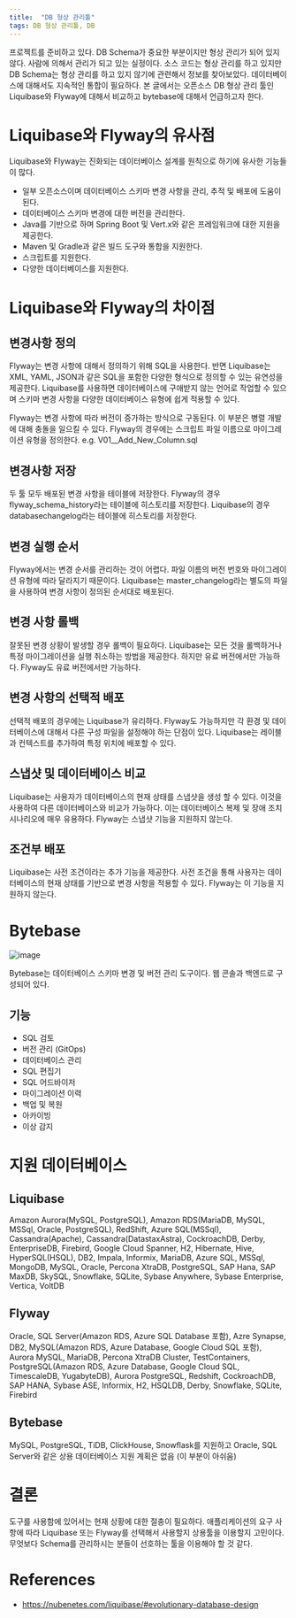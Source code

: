 ```yaml
---
title:  "DB 형상 관리툴"
tags: DB 형상 관리툴, DB
---
```

프로젝트를 준비하고 있다. DB Schema가 중요한 부분이지만 형상 관리가 되어 있지 않다. 사람에 의해서 관리가 되고 있는 실정이다. 소스 코드는 형상 관리를 하고 있지만 DB Schema는 형상 관리를 하고 있지 않기에 관련해서 정보를 찾아보았다.
데이터베이스에 대해서도 지속적인 통합이 필요하다. 본 글에서는 오픈소스 DB 형상 관리 툴인 Liquibase와 Flyway에 대해서 비교하고  bytebase에 대해서 언급하고자 한다.

# Liquibase와 Flyway의 유사점
Liquibase와 Flyway는 진화되는 데이터베이스 설계를 원칙으로 하기에 유사한 기능들이 많다.
* 일부 오픈소스이며 데이터베이스 스키마 변경 사항을 관리, 추적 및 배포에 도움이 된다.
* 데이터베이스 스키마 변경에 대한 버전을 관리한다.
* Java를 기반으로 하며 Spring Boot 및 Vert.x와 같은 프레임워크에 대한 지원을 제공한다.
* Maven 및 Gradle과 같은 빌드 도구와 통합을 지원한다.
* 스크립트를 지원한다.
* 다양한 데이터베이스를 지원한다.

# Liquibase와 Flyway의 차이점
## 변경사항 정의
Flyway는 변경 사항에 대해서 정의하기 위해 SQL을 사용한다. 반면 Liquibase는 XML, YAML, JSON과 같은 SQL을 포함한 다양한 형식으로 정의할 수 있는 유연성을 제공한다. Liquibase를 사용하면 데이터베이스에 구애받지 않는 언어로 작업할 수 있으며 스키마 변경 사항을 다양한 데이터베이스 유형에 쉽게 적용할 수 있다.

Flyway는 변경 사항에 따라 버전이 증가하는 방식으로 구동된다. 이 부분은 병렬 개발에 대해 충돌을 일으킬 수 있다. Flyway의 경우에는 스크립트 파일 이름으로 마이그레이션 유형을 정의한다.
e.g. V01__Add_New_Column.sql

## 변경사항 저장
두 툴 모두 배포된 변경 사항을 테이블에 저장한다.
Flyway의 경우 flyway_schema_history라는 테이블에 히스토리를 저장한다.
Liquibase의 경우 databasechangelog라는 테이블에 히스토리를 저장한다.

## 변경 실행 순서
Flyway에서는 변경 순서를 관리하는 것이 어렵다. 파일 이름의 버전 번호와 마이그레이션 유형에 따라 달라지기 때문이다.
Liquibase는 master_changelog라는 별도의 파일을 사용하여 변경 사항이 정의된 순서대로 배포된다.

## 변경 사항 롤백
잘못된 변경 상황이 발생할 경우 롤백이 필요하다. Liquibase는 모든 것을 롤백하거나 특정 마이그레이션을 실행 취소하는 방법을 제공한다. 하지만 유료 버전에서만 가능하다.
Flyway도 유료 버전에서만 가능하다.

## 변경 사항의 선택적 배포
선택적 배포의 경우에는 Liquibase가 유리하다. Flyway도 가능하지만 각 환경 및 데이터베이스에 대해서 다른 구성 파일을 설정해야 하는 단점이 있다.
Liquibase는 레이블과 컨텍스트를 추가하여 특정 위치에 배포할 수 있다.

## 스냅샷 및 데이터베이스 비교
Liquibase는 사용자가 데이터베이스의 현재 상태를 스냅샷을 생성 할 수 있다. 이것을 사용하여 다른 데이터베이스와 비교가 가능하다. 이는 데이터베이스 복제 및 장애 조치 시나리오에 매우 유용하다. Flyway는 스냅샷 기능을 지원하지 않는다.

## 조건부 배포
Liquibase는 사전 조건이라는 추가 기능을 제공한다. 사전 조건을 통해 사용자는 데이터베이스의 현재 상태를 기반으로 변경 사항을 적용할 수 있다.
Flyway는 이 기능을 지원하지 않는다.

# Bytebase
![image](https://user-images.githubusercontent.com/111643/171196740-26b4d8ed-1a1f-4b19-bbb6-35fbe42d688c.png)

Bytebase는 데이터베이스 스키마 변경 및 버전 관리 도구이다. 웹 콘솔과 백엔드로 구성되어 있다.

## 기능
* SQL 검토
* 버전 관리 (GitOps)
* 데이터베이스 관리
* SQL 편집기
* SQL 어드바이저
* 마이그레이션 이력
* 백업 및 복원
* 아카이빙
* 이상 감지

# 지원 데이터베이스
## Liquibase
Amazon Aurora(MySQL, PostgreSQL), Amazon RDS(MariaDB, MySQL, MSSql, Oracle, PostgreSQL), RedShift, Azure SQL(MSSql), Cassandra(Apache), Cassandra(DatastaxAstra), CockroachDB, Derby, EnterpriseDB, Firebird, Google Cloud Spanner, H2, Hibernate, Hive, HyperSQL(HSQL), DB2, Impala, Informix, MariaDB, Azure SQL, MSSql, MongoDB, MySQL, Oracle, Percona XtraDB, PostgreSQL, SAP Hana, SAP MaxDB, SkySQL, Snowflake, SQLite, Sybase Anywhere, Sybase Enterprise, Vertica, VoltDB

## Flyway
Oracle, SQL Server(Amazon RDS, Azure SQL Database 포함), Azre Synapse, DB2, MySQL(Amazon RDS, Azure Database, Google Cloud SQL 포함), Aurora MySQL, MariaDB, Percona XtraDB Cluster, TestContainers, PostgreSQL(Amazon RDS, Azure Database, Google Cloud SQL, TimescaleDB, YugabyteDB), Aurora PostgreSQL, Redshift, CockroachDB, SAP HANA, Sybase ASE, Informix, H2, HSQLDB, Derby, Snowflake, SQLite, Firebird

## Bytebase
MySQL, PostgreSQL, TiDB, ClickHouse, Snowflask를 지원하고 Oracle, SQL Server와 같은 상용 데이터베이스 지원 계획은 없음 (이 부분이 아쉬움)

# 결론
도구를 사용함에 있어서는 현재 상황에 대한 절충이 필요하다. 애플리케이션의 요구 사항에 따라 Liquibase 또는 Flyway를 선택해서 사용할지 상용툴을 이용할지 고민이다.
무엇보다 Schema를 관리하시는 분들이 선호하는 툴을 이용해야 할 것 같다.

# References
* https://nubenetes.com/liquibase/#evolutionary-database-design
